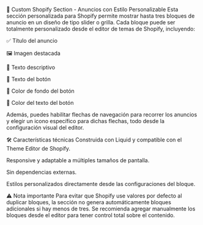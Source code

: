 🧩 Custom Shopify Section - Anuncios con Estilo Personalizable
Esta sección personalizada para Shopify permite mostrar hasta tres bloques de anuncio en un diseño de tipo slider o grilla. Cada bloque puede ser totalmente personalizado desde el editor de temas de Shopify, incluyendo:

✅ Título del anuncio

🖼 Imagen destacada

📄 Texto descriptivo

🎯 Texto del botón

🎨 Color de fondo del botón

🎨 Color del texto del botón

Además, puedes habilitar flechas de navegación para recorrer los anuncios y elegir un icono específico para dichas flechas, todo desde la configuración visual del editor.

🛠 Características técnicas
Construida con Liquid y compatible con el Theme Editor de Shopify.

Responsive y adaptable a múltiples tamaños de pantalla.

Sin dependencias externas.

Estilos personalizados directamente desde las configuraciones del bloque.

⚠️ Nota importante
Para evitar que Shopify use valores por defecto al duplicar bloques, la sección no genera automáticamente bloques adicionales si hay menos de tres. Se recomienda agregar manualmente los bloques desde el editor para tener control total sobre el contenido.
